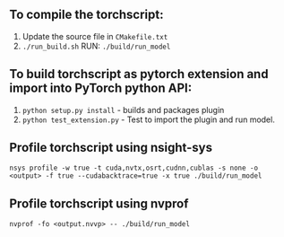 ## To compile the torchscript:
1. Update the source file in `CMakefile.txt`
2. `./run_build.sh`
RUN: `./build/run_model`

## To build torchscript as pytorch extension and import into PyTorch python API:
1. `python setup.py install` - builds and packages plugin
2. `python test_extension.py` - Test to import the plugin and run model.

## Profile torchscript using nsight-sys
```
nsys profile -w true -t cuda,nvtx,osrt,cudnn,cublas -s none -o <output> -f true --cudabacktrace=true -x true ./build/run_model
```

## Profile torchscript using nvprof
```
nvprof -fo <output.nvvp> -- ./build/run_model
```
